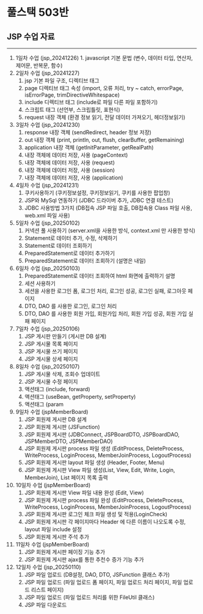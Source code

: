# 풀스택 503반
## JSP 수업 자료

---

1. 1일차 수업 (jsp_20241226)
    	1. javascript 기본 문법 (변수, 데이터 타입, 연산자, 제어문, 반복문, 함수)
2. 2일차 수업 (jsp_20241227)
	1. jsp 기본 파일 구조, 디렉티브 태그
	2. page 디렉티브 태그 속성 (import, 오류 처리, try ~ catch, errorPage, isErrorPage, trimDirectiveWhitespace)
	3. include 디렉티브 태그 (include로 파일 다른 파일 포함하기)
	4. 스크립트 태그 (선언부, 스크립틀릿, 표현식)
	5. request 내장 객체 (환경 정보 읽기, 전달 데이터 가져오기, 헤더정보읽기)
3. 3일차 수업 (jsp_20241230)
	1. response 내장 객체 (sendRedirect, header 정보 저장)
	2. out 내장 객체 (print, println, out, flush, clearBuffer, getRemaining)
	3. application 내장 객체 (getInitParameter, getRealPath)
	4. 내장 객체에 데이터 저장, 사용 (pageContext)
	5. 내장 객체에 데이터 저장, 사용 (request)
	6. 내장 객체에 데이터 저장, 사용 (session)
	7. 내장 객체에 데이터 저장, 사용 (application)
4. 4일차 수업 (jsp_20241231)
	1. 쿠키사용하기 (쿠키정보설정, 쿠키정보읽기, 쿠키를 사용한 팝업창)
	2. JSP와 MySql 연동하기 (JDBC 드라이버 추가, JDBC 연결 테스트)
	3. JDBC 사용방법 3가지 (DB접속 JSP 파일 호출, DB접속용 Class 파일 사용, web.xml 파일 사용)
5. 5일차 수업 (jsp_20250102)
	1. 커넥션 풀 사용하기 (server.xml을 사용한 방식, context.xml 만 사용한 방식)
	2. Statement로 데이터 추가, 수정, 삭제하기
	3. Statement로 데이터 조회하기
	4. PreparedStatement로 데이터 추가하기
	5. PreparedStatement로 데이터 조회하기 (설명은 내일)
6. 6일차 수업 (jsp_20250103)
	1. PreparedStatement로 데이터 조회하여 html 화면에 출력하기 설명
	2. 세션 사용하기
	3. 세션을 사용한 로그인 폼, 로그인 처리, 로그인 성공, 로그인 실패, 로그아웃 페이지
	4. DTO, DAO 를 사용한 로그인, 로그인 처리
	5. DTO, DAO 를 사용한 회원 가입, 회원가입 처리, 회원 가입 성공, 회원 가입 실패 페이지
7. 7일차 수업 (jsp_20250106)
	1. JSP 게시판 만들기 (게시판 DB 설계)
	2. JSP 게시물 목록 페이지
	3. JSP 게시물 쓰기 페이지
	4. JSP 게시물 상세 페이지
8. 8일차 수업 (jsp_20250107)
	1. JSP 게시물 삭제, 조회수 업데이트
	2. JSP 게시물 수정 페이지
	3. 액션태그 (include, forward)
	4. 액션태그 (useBean, getProperty, setProperty)
	5. 액션태그 (param
9. 9일차 수업 (jspMemberBoard)
	1. JSP 회원제 게시판 DB 설계
	2. JSP 회원제 게시판 (JSFunction)
	3. JSP 회원제 게시판 (JDBConnect, JSPBoardDTO, JSPBoardDAO, JSPMemberDTO, JSPMemberDAO)
	4. JSP 회원제 게시판 process 파일 생성 (EditProcess, DeleteProcess, WriteProcess, LoginProcess, MemberJoinProcess, LogoutProcess)
	5. JSP 회원제 게시판 layout 파일 생성 (Header, Footer, Menu)
	6. JSP 회원제 게시판 View 파일 생성(List, View, Edit, Write, Login, MemberJoin), List 페이지 목록 출력
10. 10일차 수업 (jspMemberBoard)
	1. JSP 회원제 게시판 View 파일 내용 완성 (Edit, View)
	2. JSP 회원제 게시판 process 파일 완성 (EditProcess, DeleteProcess, WriteProcess, LoginProcess, MemberJoinProcess, LogoutProcess)
	3. JSP 회원제 게시판 로그인 체크 파일 생성 및 적용(LoginCheck)
	4. JSP 회원제 게시판 각 페이지마다 Header 에 다른 이름이 나오도록 수정, layout 파일 include 설정
	5. JSP 회원제 게시판 주석 추가
11. 11일차 수업 (jspMemberBoard)
	1. JSP 회원제 게시판 페이징 기능 추가
	2. JSP 회원제 게시판 ajax를 통한 추천수 증가 기능 추가
12. 12일차 수업 (jsp_20250110)
	1. JSP 파일 업로드 (DB설정, DAO, DTO, JSFunction 클래스 추가)
	2. JSP 파일 업로드 (파일 업로드 폼 페이지, 파일 업로드 처리 페이지, 파일 업로드 리스트 페이지)
	3. JSP 파일 업로드 (파일 업로드 처리를 위한 FileUtil 클래스)
	4. JSP 파일 다운로드 
	